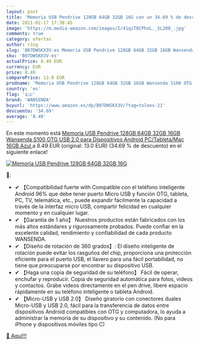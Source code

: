 ```yaml
---
layout: post
title: 'Memoria USB Pendrive 128GB 64GB 32GB 16G con un 34.69 % de descuento'
date: 2021-02-17 17:38:45
image: 'https://m.media-amazon.com/images/I/41qiT8CPhxL._SL200_.jpg'
comments: true
category: ofertas
author: ring
slug: 'B07DWSKX3V-es Memoria USB Pendrive 128GB 64GB 32GB 16GB Wansenda S100...'
sku: 'B07DWSKX3V-es'
actualPrice: 8.49 EUR
currency: EUR
price: 8.49
comparePrice: 13.0 EUR
prodname: 'Memoria USB Pendrive 128GB 64GB 32GB 16GB Wansenda S100 OTG USB 2.0 para Dispositivos Android  PC/Tableta/Mac  16GB Azul '
country: 'es'
flag: '🇪🇸'
brand: 'WANSENDA'
buyurl: 'https://www.amazon.es/dp/B07DWSKX3V/?tag=tolees-21'
descuento: '34.69'
average: '8.49'
---
```


En este momento está [Memoria USB Pendrive 128GB 64GB 32GB 16GB Wansenda S100 OTG USB 2.0 para Dispositivos Android  PC/Tableta/Mac  16GB Azul ](https://www.amazon.es/dp/B07DWSKX3V/?tag=tolees-21) a 8.49 EUR (original: 13.0 EUR) (34.69 %  de descuento) en el siguiente enlace!

[![Memoria USB Pendrive 128GB 64GB 32GB 16G](https://m.media-amazon.com/images/I/41qiT8CPhxL._SL200_.jpg)](https://www.amazon.es/dp/B07DWSKX3V/?tag=tolees-21)

🔎:

- ✔ 【Compatibilidad fuerte with Compatible con el teléfono inteligente Android 96% que debe tener puerto Micro USB y función OTG, tableta, PC, TV, telemática, etc., puede expandir fácilmente la capacidad a través de la interfaz micro USB, compartir felicidad en cualquier momento y en cualquier lugar.
- ✔ 【Garantía de 1 año】 Nuestros productos están fabricados con los más altos estándares y rigurosamente probados. Puede confiar en la excelente calidad, rendimiento y confiabilidad de cada producto WANSENDA.
- ✔ 【Diseño de rotación de 360 grados】: El diseño inteligente de rotación puede evitar los rasguños del chip, proporciona una protección eficiente para el puerto USB, el llavero para una fácil portabilidad, no tiene que preocuparse por encontrar su dispositivo USB.
- ✔ 【Haga una copia de seguridad de su teléfono】 Fácil de operar, enchufar y reproducir. Copia de seguridad automática para fotos, videos y contactos. Grabe videos directamente en el pen drive, libere espacio rápidamente en su teléfono inteligente o tableta Android.
- ✔ 【Micro-USB y USB 2.0】 Diseño giratorio con conectores duales Micro-USB y USB 2.0, fácil para la transferencia de datos entre dispositivos Android compatibles con OTG y computadora, lo ayuda a administrar la memoria de su dispositivo y su contenido. (No para iPhone y dispositivos móviles tipo C)

[🛒 Aquí!!!](https://www.amazon.es/dp/B07DWSKX3V/?tag=tolees-21)
